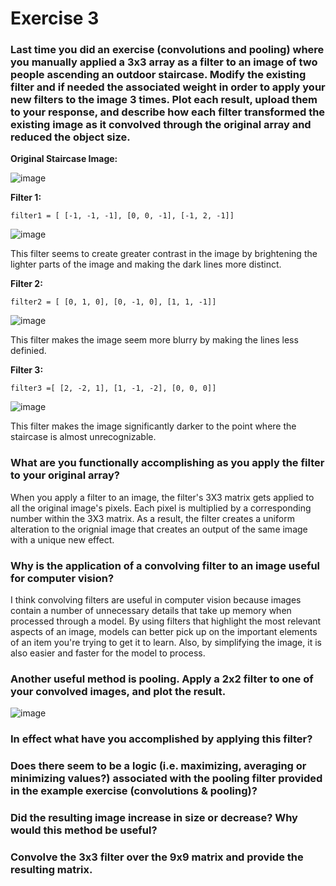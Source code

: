 # Exercise 3

### Last time you did an exercise (convolutions and pooling) where you manually applied a 3x3 array as a filter to an image of two people ascending an outdoor staircase. Modify the existing filter and if needed the associated weight in order to apply your new filters to the image 3 times. Plot each result, upload them to your response, and describe how each filter transformed the existing image as it convolved through the original array and reduced the object size. 

**Original Staircase Image:**

![image](https://user-images.githubusercontent.com/78870884/110259517-10396f00-7f76-11eb-811d-510249b678b1.png)

**Filter 1:**
```
filter1 = [ [-1, -1, -1], [0, 0, -1], [-1, 2, -1]]
```
![image](https://user-images.githubusercontent.com/78870884/110259770-64911e80-7f77-11eb-9e83-6e359792c02f.png)

This filter seems to create greater contrast in the image by brightening the lighter parts of the image and making the dark lines more distinct.

**Filter 2:**
```
filter2 = [ [0, 1, 0], [0, -1, 0], [1, 1, -1]]
```
![image](https://user-images.githubusercontent.com/78870884/110259901-fa2cae00-7f77-11eb-9b6f-1ea92b627e83.png)

This filter makes the image seem more blurry by making the lines less definied.

**Filter 3:**
```
filter3 =[ [2, -2, 1], [1, -1, -2], [0, 0, 0]]
```

![image](https://user-images.githubusercontent.com/78870884/110259982-614a6280-7f78-11eb-9149-53fc494f68a5.png)

This filter makes the image significantly darker to the point where the staircase is almost unrecognizable.

### What are you functionally accomplishing as you apply the filter to your original array? 

When you apply a filter to an image, the filter's 3X3 matrix gets applied to all the original image's pixels. Each pixel is multiplied by a corresponding number within the 3X3 matrix. As a result, the filter creates a uniform alteration to the orignial image that creates an output of the same image with a unique new effect.

### Why is the application of a convolving filter to an image useful for computer vision?

I think convolving filters are useful in computer vision because images contain a number of unnecessary details that take up memory when processed through a model.  By using filters that highlight the most relevant aspects of an image, models can better pick up on the important elements of an item you're trying to get it to learn.  Also, by simplifying the image, it is also easier and faster for the model to process.

### Another useful method is pooling. Apply a 2x2 filter to one of your convolved images, and plot the result. 

![image](https://user-images.githubusercontent.com/78870884/110268322-77175200-7f8f-11eb-82dc-0c3c82b5cc34.png)

### In effect what have you accomplished by applying this filter? 

### Does there seem to be a logic (i.e. maximizing, averaging or minimizing values?) associated with the pooling filter provided in the example exercise (convolutions & pooling)? 

### Did the resulting image increase in size or decrease? Why would this method be useful?

### Convolve the 3x3 filter over the 9x9 matrix and provide the resulting matrix.
